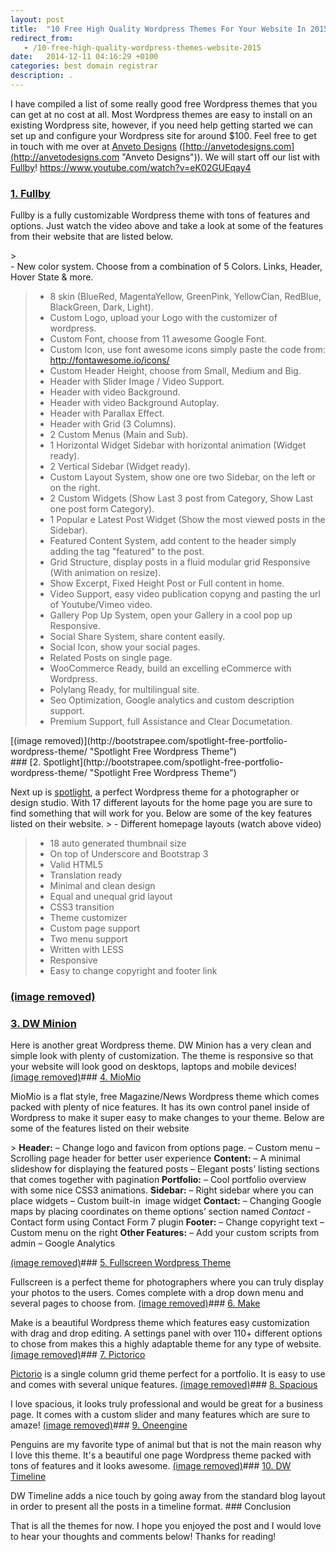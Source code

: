 ```yaml
---
layout: post
title:  "10 Free High Quality Wordpress Themes For Your Website In 2015"
redirect_from:
   - /10-free-high-quality-wordpress-themes-website-2015
date:   2014-12-11 04:16:29 +0100
categories: best domain registrar
description: .
---
```


I have compiled a list of some really good free Wordpress themes that you can get at no cost at all. Most Wordpress themes are easy to install on an existing Wordpress site, however, if you need help getting started we can set up and configure your Wordpress site for around $100. Feel free to get in touch with me over at [Anveto Designs](http://anvetodesigns.com/ "Anveto Designs") ([http://anvetodesigns.com](http://anvetodesigns.com "Anveto Designs")). We will start off our list with [Fullby](http://www.marchettidesign.net/fullby/ "Fullby Wordpress Theme")! https://www.youtube.com/watch?v=eK02GUEqay4

### [1. Fullby](http://www.marchettidesign.net/fullby/ "Fullby Wordpress Theme")

 Fullby is a fully customizable Wordpress theme with tons of features and options. Just watch the video above and take a look at some of the features from their website that are listed below. <div class="row">> <div class="col-md-5 col-md-offset-1" data-scroll-reveal="enter bottom but wait 0.3s" data-scroll-reveal-complete="true" data-scroll-reveal-initialized="true">- New color system. Choose from a combination of 5 Colors. Links, Header, Hover State & more.
> - 8 skin (BlueRed, MagentaYellow, GreenPink, YellowCian, RedBlue, BlackGreen, Dark, Light).
> - Custom Logo, upload your Logo with the customizer of wordpress.
> - Custom Font, choose from 11 awesome Google Font.
> - Custom Icon, use font awesome icons simply paste the code from: <http://fontawesome.io/icons/>
> - Custom Header Height, choose from Small, Medium and Big.
> - Header with Slider Image / Video Support.
> - Header with video Background.
> - Header with video Background Autoplay.
> - Header with Parallax Effect.
> - Header with Grid (3 Columns).
> - 2 Custom Menus (Main and Sub).
> - 1 Horizontal Widget Sidebar with horizontal animation (Widget ready).
> - 2 Vertical Sidebar (Widget ready).
> - Custom Layout System, show one ore two Sidebar, on the left or on the right.
> - 2 Custom Widgets (Show Last 3 post from Category, Show Last one post form Category).
> - 1 Popular e Latest Post Widget (Show the most viewed posts in the Sidebar).
> - Featured Content System, add content to the header simply adding the tag "featured" to the post.
> - Grid Structure, display posts in a fluid modular grid Responsive (With animation on resize).
> - Show Excerpt, Fixed Height Post or Full content in home.
> - Video Support, easy video publication copyng and pasting the url of Youtube/Vimeo video.
> - Gallery Pop Up System, open your Gallery in a cool pop up Responsive.
> - Social Share System, share content easily.
> - Social Icon, show your social pages.
> - Related Posts on single page.
> - WooCommerce Ready, build an excelling eCommerce with Wordpress.
> - Polylang Ready, for multilingual site.
> - Seo Optimization, Google analytics and custom description support.
> - Premium Support, full Assistance and Clear Documetation.
>  
> </div>

<div class="col-md-5 col-md-offset-1" data-scroll-reveal="enter bottom but wait 0.3s" data-scroll-reveal-complete="true" data-scroll-reveal-initialized="true"> [(image removed)](http://bootstrapee.com/spotlight-free-portfolio-wordpress-theme/ "Spotlight Free Wordpress Theme") </div><div class="col-md-5 col-md-offset-1" data-scroll-reveal="enter bottom but wait 0.3s" data-scroll-reveal-complete="true" data-scroll-reveal-initialized="true">### [2. Spotlight](http://bootstrapee.com/spotlight-free-portfolio-wordpress-theme/ "Spotlight Free Wordpress Theme")

 Next up is [spotlight](http://bootstrapee.com/spotlight-free-portfolio-wordpress-theme/ "Spotlight Free Wordpress Theme"), a perfect Wordpress theme for a photographer or design studio. With 17 different layouts for the home page you are sure to find something that will work for you. Below are some of the key features listed on their website. > - Different homepage layouts (watch above video)
> - 18 auto generated thumbnail size
> - On top of Underscore and Bootstrap 3
> - Valid HTML5
> - Translation ready
> - Minimal and clean design
> - Equal and unequal grid layout
> - CSS3 transition
> - Theme customizer
> - Custom page support
> - Two menu support
> - Written with LESS
> - Responsive
> - Easy to change copyright and footer link

### [(image removed)](http://markustenghamn.com/wp-content/uploads/2014/12/minion-wp.jpg)

### [3. DW Minion](http://www.designwall.com/wordpress/themes/dw-minion/ "DW Minion Free Wordpress Theme")

 Here is another great Wordpress theme. DW Minion has a very clean and simple look with plenty of customization. The theme is responsive so that your website will look good on desktops, laptops and mobile devices! [(image removed)](http://themeclue.com/theme/wordpress/miomio/1000712 "MioMio Free Magazine/News Wordpress Theme")### [4. MioMio](http://themeclue.com/theme/wordpress/miomio/1000712 "MioMio Free Magazine/News Wordpress Theme")

 MioMio is a flat style, free Magazine/News Wordpress theme which comes packed with plenty of nice features. It has its own control panel inside of Wordpress to make it super easy to make changes to your theme. Below are some of the features listed on their website <div id="stcpDiv">> **Header:** – Change logo and favicon from options page. – Custom menu – Scrolling page header for better user experience **Content:** – A minimal slideshow for displaying the featured posts – Elegant posts’ listing sections that comes together with pagination **Portfolio:** – Cool portfolio overview with some nice CSS3 animations. **Sidebar:** – Right sidebar where you can place widgets – Custom built-in  image widget **Contact:** – Changing Google maps by placing coordinates on theme options’ section named _Contact_ - Contact form using Contact Form 7 plugin **Footer:**  – Change copyright text – Custom menu on the right **Other Features:** – Add your custom scripts from admin – Google Analytics

 [(image removed)](http://www.fwpthemes.com/fullscreen-wordpress-theme/ "Fullscreen Wordpress Theme")### [5. Fullscreen Wordpress Theme](http://www.fwpthemes.com/fullscreen-wordpress-theme/ "Fullscreen Wordpress Theme")

 Fullscreen is a perfect theme for photographers where you can truly display your photos to the users. Comes complete with a drop down menu and several pages to choose from. [(image removed)](https://thethemefoundry.com/wordpress-themes/make/ "Make Free Wordpress Theme")### [6. Make](https://thethemefoundry.com/wordpress-themes/make/ "Make Free Wordpress Theme")

 Make is a beautiful Wordpress theme which features easy customization with drag and drop editing. A settings panel with over 110+ different options to chose from makes this a highly adaptable theme for any type of website. [(image removed)](http://theme.wordpress.com/themes/pictorico/ "Pictorico Free Grid Wordpress Theme")### [7. Pictorico](http://theme.wordpress.com/themes/pictorico/ "Pictorico Free Grid Wordpress Theme")

 [Pictorio](http://theme.wordpress.com/themes/pictorico/ "Pictorico Free Grid Wordpress Theme") is a single column grid theme perfect for a portfolio. It is easy to use and comes with several unique features. [(image removed)](http://themegrill.com/themes/spacious/ "Spacious Free Wordpress Theme")### [8. Spacious](http://themegrill.com/themes/spacious/ "Spacious Free Wordpress Theme")

 I love spacious, it looks truly professional and would be great for a business page. It comes with a custom slider and many features which are sure to amaze! [(image removed)](http://www.enginethemes.com/themes/oneengine/ "Oneengine Free One Page Wordpress Theme")### [9. Oneengine](http://www.enginethemes.com/themes/oneengine/ "Oneengine Free One Page Wordpress Theme")

 Penguins are my favorite type of animal but that is not the main reason why I love this theme. It's a beautiful one page Wordpress theme packed with tons of features and it looks awesome. [(image removed)](https://wordpress.org/themes/dw-timeline "DW Timeline")### [10. DW Timeline](https://wordpress.org/themes/dw-timeline "DW Timeline")

 DW Timeline adds a nice touch by going away from the standard blog layout in order to present all the posts in a timeline format. ### Conclusion

 That is all the themes for now. I hope you enjoyed the post and I would love to hear your thoughts and comments below! Thanks for reading! </div> </div></div>